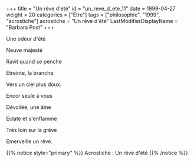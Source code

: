 +++
title = "Un rêve d'été"
id = "un_reve_d_ete_11"
date = 1999-04-27
weight = 20
categories = ["Etre"]
tags = ["philosophie", "1999", "acrostiche"]
acrostiche = "Un rêve d'été"
LastModifierDisplayName = "Barbara Post"
+++

Une odeur d'été

Neuve majesté

Ravit quand se penche

Etreinte, la branche

Vers un ciel plus doux.

Encor seule à vous

Dévoilée, une âme

Eclate et s'enflamme

Très loin sur la grève

Emerveille un rêve.

{{% notice style="primary" %}}
Acrostiche : Un rêve d'été
{{% /notice %}}
